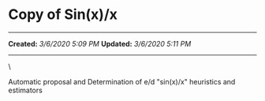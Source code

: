 Copy of Sin(x)/x
================

  -------------- --------------------
  **Created:**   *3/6/2020 5:09 PM*
  **Updated:**   *3/6/2020 5:11 PM*
  -------------- --------------------

\

Automatic proposal and Determination of e/d "sin(x)/x" heuristics and
estimators

 
